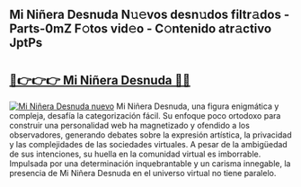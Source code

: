 ## Mi Niñera Desnuda N𝚞𝚎vos desn𝚞dos filtr𝚊dos - Parts-0mZ F𝚘tos vid𝚎o - C𝚘ntenido atr𝚊ctivo JptPs

# <h2><a href="http://mb0o1sp.tromn.icu/?c=Mi+Ni%c3%b1era+Desnuda">🔗👉👉👉 Mi Niñera Desnuda 🔗🔗</a></h2>

[![Mi Niñera Desnuda nuevo](https://i.imgur.com/pEAQMta.gif)](http://mb0o1sp.tromn.icu/?c=Mi+Ni%c3%b1era+Desnuda)
Mi Niñera Desnuda, una figura enigmática y compleja, desafía la categorización fácil. Su enfoque poco ortodoxo para construir una personalidad web ha magnetizado y ofendido a los observadores, generando debates sobre la expresión artística, la privacidad y las complejidades de las sociedades virtuales. A pesar de la ambigüedad de sus intenciones, su huella en la comunidad virtual es imborrable. Impulsada por una determinación inquebrantable y un carisma innegable, la presencia de Mi Niñera Desnuda en el universo virtual no tiene paralelo.
